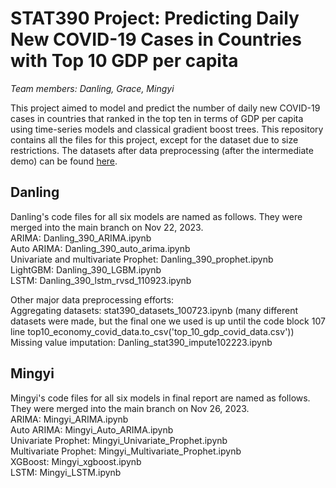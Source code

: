 # STAT390 Project: Predicting Daily New COVID-19 Cases in Countries with Top 10 GDP per capita
*Team members: Danling, Grace, Mingyi*

This project aimed to model and predict the number of daily new COVID-19 cases in countries that ranked in the top ten in terms of GDP per capita using time-series models and classical gradient boost trees. This repository contains all the files for this project, except for the dataset due to size restrictions. The datasets after data preprocessing (after the intermediate demo) can be found [here](https://drive.google.com/drive/folders/1RUcb0Ouiepp-CFQrZejtyy2nOjcIl2lf?usp=drive_link).

## Danling
Danling's code files for all six models are named as follows. They were merged into the main branch on Nov 22, 2023. <br>
ARIMA: Danling_390_ARIMA.ipynb <br>
Auto ARIMA: Danling_390_auto_arima.ipynb <br>
Univariate and multivariate Prophet: Danling_390_prophet.ipynb <br>
LightGBM: Danling_390_LGBM.ipynb <br>
LSTM: Danling_390_lstm_rvsd_110923.ipynb <br>

Other major data preprocessing efforts: <br>
Aggregating datasets: stat390_datasets_100723.ipynb (many different datasets were made, but the final one we used is up until the code block 107 line top10_economy_covid_data.to_csv('top_10_gdp_covid_data.csv')) <br>
Missing value imputation: Danling_stat390_impute102223.ipynb

## Mingyi
Mingyi's code files for all six models in final report are named as follows. They were merged into the main branch on Nov 26, 2023. <br>
ARIMA: Mingyi_ARIMA.ipynb <br>
Auto ARIMA: Mingyi_Auto_ARIMA.ipynb <br>
Univariate Prophet: Mingyi_Univariate_Prophet.ipynb <br>
Multivariate Prophet: Mingyi_Multivariate_Prophet.ipynb <br>
XGBoost: Mingyi_xgboost.ipynb <br>
LSTM: Mingyi_LSTM.ipynb <br>
